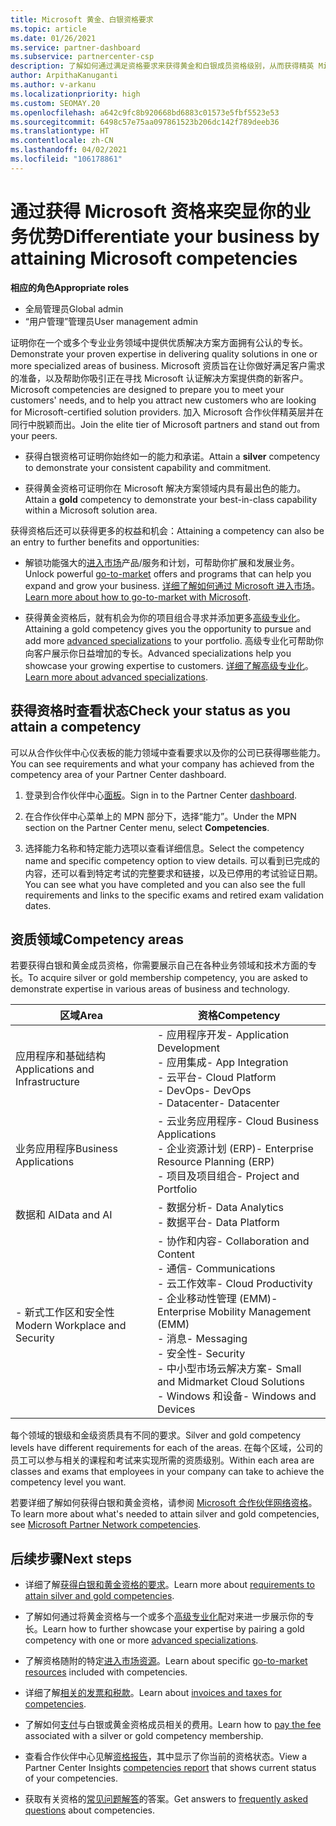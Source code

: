 ```yaml
---
title: Microsoft 黄金、白银资格要求
ms.topic: article
ms.date: 01/26/2021
ms.service: partner-dashboard
ms.subservice: partnercenter-csp
description: 了解如何通过满足资格要求来获得黄金和白银成员资格级别，从而获得精英 Microsoft 合作伙伴状态并吸引新客户。
author: ArpithaKanuganti
ms.author: v-arkanu
ms.localizationpriority: high
ms.custom: SEOMAY.20
ms.openlocfilehash: a642c9fc8b920668bd6883c01573e5fbf5523e53
ms.sourcegitcommit: 6498c57e75aa097861523b206dc142f789deeb36
ms.translationtype: HT
ms.contentlocale: zh-CN
ms.lasthandoff: 04/02/2021
ms.locfileid: "106178861"
---
```

# <a name="differentiate-your-business-by-attaining-microsoft-competencies"></a><span data-ttu-id="6abf0-103">通过获得 Microsoft 资格来突显你的业务优势</span><span class="sxs-lookup"><span data-stu-id="6abf0-103">Differentiate your business by attaining Microsoft competencies</span></span>

<span data-ttu-id="6abf0-104">**相应的角色**</span><span class="sxs-lookup"><span data-stu-id="6abf0-104">**Appropriate roles**</span></span>

- <span data-ttu-id="6abf0-105">全局管理员</span><span class="sxs-lookup"><span data-stu-id="6abf0-105">Global admin</span></span>
- <span data-ttu-id="6abf0-106">“用户管理”管理员</span><span class="sxs-lookup"><span data-stu-id="6abf0-106">User management admin</span></span>

<span data-ttu-id="6abf0-107">证明你在一个或多个专业业务领域中提供优质解决方案方面拥有公认的专长。</span><span class="sxs-lookup"><span data-stu-id="6abf0-107">Demonstrate your proven expertise in delivering quality solutions in one or more specialized areas of business.</span></span> <span data-ttu-id="6abf0-108">Microsoft 资质旨在让你做好满足客户需求的准备，以及帮助你吸引正在寻找 Microsoft 认证解决方案提供商的新客户。</span><span class="sxs-lookup"><span data-stu-id="6abf0-108">Microsoft competencies are designed to prepare you to meet your customers' needs, and to help you attract new customers who are looking for Microsoft-certified solution providers.</span></span> <span data-ttu-id="6abf0-109">加入 Microsoft 合作伙伴精英层并在同行中脱颖而出。</span><span class="sxs-lookup"><span data-stu-id="6abf0-109">Join the elite tier of Microsoft partners and stand out from your peers.</span></span>

- <span data-ttu-id="6abf0-110">获得白银资格可证明你始终如一的能力和承诺。</span><span class="sxs-lookup"><span data-stu-id="6abf0-110">Attain a **silver** competency to demonstrate your consistent capability and commitment.</span></span>

- <span data-ttu-id="6abf0-111">获得黄金资格可证明你在 Microsoft 解决方案领域内具有最出色的能力。</span><span class="sxs-lookup"><span data-stu-id="6abf0-111">Attain a **gold** competency to demonstrate your best-in-class capability within a Microsoft solution area.</span></span>

<span data-ttu-id="6abf0-112">获得资格后还可以获得更多的权益和机会：</span><span class="sxs-lookup"><span data-stu-id="6abf0-112">Attaining a competency can also be an entry to further benefits and opportunities:</span></span>

- <span data-ttu-id="6abf0-113">解锁功能强大的[进入市场](mpn-learn-about-go-to-market-benefits.md)产品/服务和计划，可帮助你扩展和发展业务。</span><span class="sxs-lookup"><span data-stu-id="6abf0-113">Unlock powerful [go-to-market](mpn-learn-about-go-to-market-benefits.md) offers and programs that can help you expand and grow your business.</span></span> <span data-ttu-id="6abf0-114">[详细了解如何通过 Microsoft 进入市场](https://partner.microsoft.com/solutions/go-to-market)。</span><span class="sxs-lookup"><span data-stu-id="6abf0-114">[Learn more about how to go-to-market with Microsoft](https://partner.microsoft.com/solutions/go-to-market).</span></span>

- <span data-ttu-id="6abf0-115">获得黄金资格后，就有机会为你的项目组合寻求并添加更多[高级专业化](advanced-specializations.md)。</span><span class="sxs-lookup"><span data-stu-id="6abf0-115">Attaining a gold competency gives you the opportunity to pursue and add more [advanced specializations](advanced-specializations.md) to your portfolio.</span></span> <span data-ttu-id="6abf0-116">高级专业化可帮助你向客户展示你日益增加的专长。</span><span class="sxs-lookup"><span data-stu-id="6abf0-116">Advanced specializations help you showcase your growing expertise to customers.</span></span> <span data-ttu-id="6abf0-117">[详细了解高级专业化](https://partner.microsoft.com/membership/advanced-specialization)。</span><span class="sxs-lookup"><span data-stu-id="6abf0-117">[Learn more about advanced specializations](https://partner.microsoft.com/membership/advanced-specialization).</span></span>

## <a name="check-your-status-as-you-attain-a-competency"></a><span data-ttu-id="6abf0-118">获得资格时查看状态</span><span class="sxs-lookup"><span data-stu-id="6abf0-118">Check your status as you attain a competency</span></span>

<span data-ttu-id="6abf0-119">可以从合作伙伴中心仪表板的能力领域中查看要求以及你的公司已获得哪些能力。</span><span class="sxs-lookup"><span data-stu-id="6abf0-119">You can see requirements and what your company has achieved from the competency area of your Partner Center dashboard.</span></span>

1. <span data-ttu-id="6abf0-120">登录到合作伙伴中心[面板](https://partner.microsoft.com/dashboard/home)。</span><span class="sxs-lookup"><span data-stu-id="6abf0-120">Sign in to the Partner Center [dashboard](https://partner.microsoft.com/dashboard/home).</span></span>

2. <span data-ttu-id="6abf0-121">在合作伙伴中心菜单上的 MPN 部分下，选择“能力”。</span><span class="sxs-lookup"><span data-stu-id="6abf0-121">Under the MPN section on the Partner Center menu, select **Competencies**.</span></span>

3. <span data-ttu-id="6abf0-122">选择能力名称和特定能力选项以查看详细信息。</span><span class="sxs-lookup"><span data-stu-id="6abf0-122">Select the competency name and specific competency option to view details.</span></span> <span data-ttu-id="6abf0-123">可以看到已完成的内容，还可以看到特定考试的完整要求和链接，以及已停用的考试验证日期。</span><span class="sxs-lookup"><span data-stu-id="6abf0-123">You can see what you have completed and you can also see the full requirements and links to the specific exams and retired exam validation dates.</span></span>

## <a name="competency-areas"></a><span data-ttu-id="6abf0-124">资质领域</span><span class="sxs-lookup"><span data-stu-id="6abf0-124">Competency areas</span></span>

<span data-ttu-id="6abf0-125">若要获得白银和黄金成员资格，你需要展示自己在各种业务领域和技术方面的专长。</span><span class="sxs-lookup"><span data-stu-id="6abf0-125">To acquire silver or gold membership competency, you are asked to demonstrate expertise in various areas of business and technology.</span></span>

|<span data-ttu-id="6abf0-126">**区域**</span><span class="sxs-lookup"><span data-stu-id="6abf0-126">**Area**</span></span>            |<span data-ttu-id="6abf0-127">**资格**</span><span class="sxs-lookup"><span data-stu-id="6abf0-127">**Competency**</span></span>                    |
|--------------------|--------------------------------|
|<span data-ttu-id="6abf0-128">应用程序和基础结构</span><span class="sxs-lookup"><span data-stu-id="6abf0-128">Applications and Infrastructure</span></span>| <span data-ttu-id="6abf0-129">- 应用程序开发</span><span class="sxs-lookup"><span data-stu-id="6abf0-129">- Application Development</span></span><br/> <span data-ttu-id="6abf0-130">- 应用集成</span><span class="sxs-lookup"><span data-stu-id="6abf0-130">- App Integration</span></span><br/> <span data-ttu-id="6abf0-131">- 云平台</span><span class="sxs-lookup"><span data-stu-id="6abf0-131">- Cloud Platform</span></span><br/> <span data-ttu-id="6abf0-132">- DevOps</span><span class="sxs-lookup"><span data-stu-id="6abf0-132">- DevOps</span></span><br/> <span data-ttu-id="6abf0-133">- Datacenter</span><span class="sxs-lookup"><span data-stu-id="6abf0-133">- Datacenter</span></span> |
|<span data-ttu-id="6abf0-134">业务应用程序</span><span class="sxs-lookup"><span data-stu-id="6abf0-134">Business Applications</span></span> | <span data-ttu-id="6abf0-135">- 云业务应用程序</span><span class="sxs-lookup"><span data-stu-id="6abf0-135">- Cloud Business Applications</span></span></br> <span data-ttu-id="6abf0-136">- 企业资源计划 (ERP)</span><span class="sxs-lookup"><span data-stu-id="6abf0-136">- Enterprise Resource Planning (ERP)</span></span></br> <span data-ttu-id="6abf0-137">- 项目及项目组合</span><span class="sxs-lookup"><span data-stu-id="6abf0-137">- Project and Portfolio</span></span> |
|<span data-ttu-id="6abf0-138">数据和 AI</span><span class="sxs-lookup"><span data-stu-id="6abf0-138">Data and AI</span></span>| <span data-ttu-id="6abf0-139">- 数据分析</span><span class="sxs-lookup"><span data-stu-id="6abf0-139">- Data Analytics</span></span><br/> <span data-ttu-id="6abf0-140">- 数据平台</span><span class="sxs-lookup"><span data-stu-id="6abf0-140">- Data Platform</span></span> |
|<span data-ttu-id="6abf0-141">\- 新式工作区和安全性</span><span class="sxs-lookup"><span data-stu-id="6abf0-141">Modern Workplace and Security</span></span> | <span data-ttu-id="6abf0-142">- 协作和内容</span><span class="sxs-lookup"><span data-stu-id="6abf0-142">- Collaboration and Content</span></span><br/> <span data-ttu-id="6abf0-143">- 通信</span><span class="sxs-lookup"><span data-stu-id="6abf0-143">- Communications</span></span><br/> <span data-ttu-id="6abf0-144">- 云工作效率</span><span class="sxs-lookup"><span data-stu-id="6abf0-144">- Cloud Productivity</span></span><br/> <span data-ttu-id="6abf0-145">- 企业移动性管理 (EMM)</span><span class="sxs-lookup"><span data-stu-id="6abf0-145">- Enterprise Mobility Management (EMM)</span></span><br/> <span data-ttu-id="6abf0-146">- 消息</span><span class="sxs-lookup"><span data-stu-id="6abf0-146">- Messaging</span></span><br/> <span data-ttu-id="6abf0-147">- 安全性</span><span class="sxs-lookup"><span data-stu-id="6abf0-147">- Security</span></span><br/> <span data-ttu-id="6abf0-148">- 中小型市场云解决方案</span><span class="sxs-lookup"><span data-stu-id="6abf0-148">- Small and Midmarket Cloud Solutions</span></span><br/> <span data-ttu-id="6abf0-149">- Windows 和设备</span><span class="sxs-lookup"><span data-stu-id="6abf0-149">- Windows and Devices</span></span> |

<span data-ttu-id="6abf0-150">每个领域的银级和金级资质具有不同的要求。</span><span class="sxs-lookup"><span data-stu-id="6abf0-150">Silver and gold competency levels have different requirements for each of the areas.</span></span> <span data-ttu-id="6abf0-151">在每个区域，公司的员工可以参与相关的课程和考试来实现所需的资质级别。</span><span class="sxs-lookup"><span data-stu-id="6abf0-151">Within each area are classes and exams that employees in your company can take to achieve the competency level you want.</span></span> 

<span data-ttu-id="6abf0-152">若要详细了解如何获得白银和黄金资格，请参阅 [Microsoft 合作伙伴网络资格](https://partner.microsoft.com/membership/competencies)。</span><span class="sxs-lookup"><span data-stu-id="6abf0-152">To learn more about what's needed to attain silver and gold competencies, see [Microsoft Partner Network competencies](https://partner.microsoft.com/membership/competencies).</span></span>

## <a name="next-steps"></a><span data-ttu-id="6abf0-153">后续步骤</span><span class="sxs-lookup"><span data-stu-id="6abf0-153">Next steps</span></span>

- <span data-ttu-id="6abf0-154">详细了解[获得白银和黄金资格的要求](https://partner.microsoft.com/membership/competencies)。</span><span class="sxs-lookup"><span data-stu-id="6abf0-154">Learn more about [requirements to attain silver and gold competencies](https://partner.microsoft.com/membership/competencies).</span></span>

- <span data-ttu-id="6abf0-155">了解如何通过将黄金资格与一个或多个[高级专业化](advanced-specializations.md)配对来进一步展示你的专长。</span><span class="sxs-lookup"><span data-stu-id="6abf0-155">Learn how to further showcase your expertise by pairing a gold competency with one or more [advanced specializations](advanced-specializations.md).</span></span>

- <span data-ttu-id="6abf0-156">了解资格随附的特定[进入市场资源](mpn-learn-about-go-to-market-benefits.md)。</span><span class="sxs-lookup"><span data-stu-id="6abf0-156">Learn about specific [go-to-market resources](mpn-learn-about-go-to-market-benefits.md) included with competencies.</span></span>

- <span data-ttu-id="6abf0-157">详细了解[相关的发票和税款](mpn-view-print-maps-invoice.md)。</span><span class="sxs-lookup"><span data-stu-id="6abf0-157">Learn about [invoices and taxes for competencies](mpn-view-print-maps-invoice.md).</span></span>

- <span data-ttu-id="6abf0-158">了解如何[支付](mpn-pay-fee-silver-gold-competency.md)与白银或黄金资格成员相关的费用。</span><span class="sxs-lookup"><span data-stu-id="6abf0-158">Learn how to [pay the fee](mpn-pay-fee-silver-gold-competency.md) associated with a silver or gold competency membership.</span></span>

- <span data-ttu-id="6abf0-159">查看合作伙伴中心见解[资格报告](pci-competencies-report.md)，其中显示了你当前的资格状态。</span><span class="sxs-lookup"><span data-stu-id="6abf0-159">View a Partner Center Insights [competencies report](pci-competencies-report.md) that shows current status of your competencies.</span></span>

- <span data-ttu-id="6abf0-160">获取有关资格的[常见问题解答](competencies-faq.md)的答案。</span><span class="sxs-lookup"><span data-stu-id="6abf0-160">Get answers to [frequently asked questions](competencies-faq.md) about competencies.</span></span>
